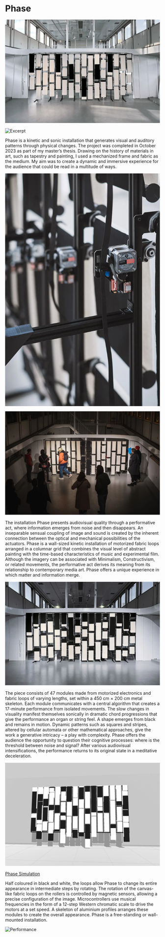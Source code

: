 # Phase

![Phase Total](./_images/al23_phase_total_daylight.webp)

![Excerpt](https://www.youtube.com/embed/k80ZGDLzbgk?rel=0&modestbranding=1&showinfo=0&fs=0&controls=2 ":include :type=iframe width=100%")

Phase is a kinetic and sonic installation that generates visual and auditory patterns through physical changes. The project was completed in October 2023 as part of my master’s thesis. Drawing on the history of materials in art, such as tapestry and painting, I used a mechanized frame and fabric as the medium. My aim was to create a dynamic and immersive experience for the audience that could be read in a multitude of ways.

![Phase Detaul](./_images/al23_phase_detail.webp)

![Exhibition](./_images/al23_phase_exhibition.webp)

The installation Phase presents audiovisual quality through a performative act, where information emerges from noise and then disappears. An inseparable sensual coupling of image and sound is created by the inherent connection between the optical and mechanical possibilities of the actuators. Phase is a wall-sized kinetic installation of motorized fabric loops arranged in a columnar grid that combines the visual level of abstract painting with the time-based characteristics of music and experimental film. Although the imagery can be associated with Minimalism, Constructivism, or related movements, the performative act derives its meaning from its relationship to contemporary media art. Phase offers a unique experience in which matter and information merge.

![Phase Total](./_images/al23_phase_total_dawn.webp)

The piece consists of 47 modules made from motorized electronics and fabric loops of varying lengths, set within a 450 cm × 200 cm metal skeleton. Each module communicates with a central algorithm that creates a 17-minute performance from isolated movements. The slow changes in visuality manifest themselves sonically in dramatic chord progressions that give the performance an organ or string feel. A shape emerges from black and remains in motion. Dynamic patterns such as squares and stripes, altered by cellular automata or other mathematical approaches, give the work a generative intricacy – a play with complexity. Phase offers the audience the opportunity to question their cognitive processes: where is the threshold between noise and signal? After various audiovisual intensifications, the performance returns to its original state in a meditative deceleration.

![Simulation](./_images/al23_phase_simulation.webp)

[Phase Simulation](https://player.vimeo.com/video/874696401?h=419a94173b&title=0&byline=0&portrait=0 ":include :type=iframe width=100%")

Half coloured in black and white, the loops allow Phase to change its entire appearance in intermediate steps by rotating. The rotation of the canvas-like fabric loops on the rollers is controlled by magnetic sensors, allowing a precise configuration of the image. Microcontrollers use musical frequencies in the form of a 12-step Western chromatic scale to drive the motors at a set speed. A skeleton of aluminium profiles arranges these modules to create the overall appearance. Phase is a free-standing or wall- mounted installation.

![Performance](https://www.youtube.com/embed/E0095yhbdls?rel=0&modestbranding=1&showinfo=0&fs=0&controls=2 ":include :type=iframe width=100%")
